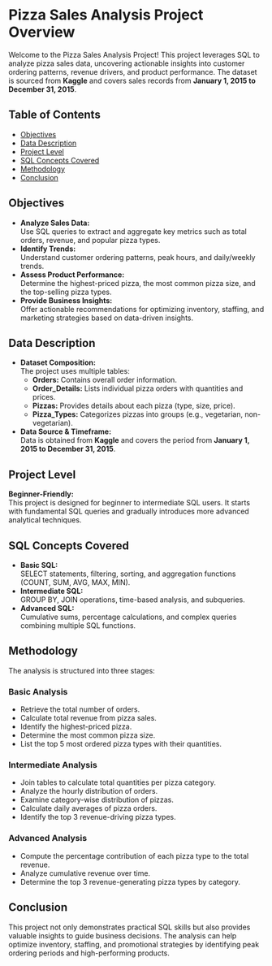 # Pizza Sales Analysis Project Overview

Welcome to the Pizza Sales Analysis Project! This project leverages SQL to analyze pizza sales data, uncovering actionable insights into customer ordering patterns, revenue drivers, and product performance. The dataset is sourced from **Kaggle** and covers sales records from **January 1, 2015 to December 31, 2015**.

## Table of Contents
- [Objectives](#objectives)
- [Data Description](#data-description)
- [Project Level](#project-level)
- [SQL Concepts Covered](#sql-concepts-covered)
- [Methodology](#methodology)
- [Conclusion](#conclusion)

## Objectives
- **Analyze Sales Data:**  
  Use SQL queries to extract and aggregate key metrics such as total orders, revenue, and popular pizza types.
- **Identify Trends:**  
  Understand customer ordering patterns, peak hours, and daily/weekly trends.
- **Assess Product Performance:**  
  Determine the highest-priced pizza, the most common pizza size, and the top-selling pizza types.
- **Provide Business Insights:**  
  Offer actionable recommendations for optimizing inventory, staffing, and marketing strategies based on data-driven insights.

## Data Description
- **Dataset Composition:**  
  The project uses multiple tables:
  - **Orders:** Contains overall order information.
  - **Order_Details:** Lists individual pizza orders with quantities and prices.
  - **Pizzas:** Provides details about each pizza (type, size, price).
  - **Pizza_Types:** Categorizes pizzas into groups (e.g., vegetarian, non-vegetarian).
- **Data Source & Timeframe:**  
  Data is obtained from **Kaggle** and covers the period from **January 1, 2015 to December 31, 2015**.

## Project Level
**Beginner-Friendly:**  
This project is designed for beginner to intermediate SQL users. It starts with fundamental SQL queries and gradually introduces more advanced analytical techniques.

## SQL Concepts Covered
- **Basic SQL:**  
  SELECT statements, filtering, sorting, and aggregation functions (COUNT, SUM, AVG, MAX, MIN).
- **Intermediate SQL:**  
  GROUP BY, JOIN operations, time-based analysis, and subqueries.
- **Advanced SQL:**  
  Cumulative sums, percentage calculations, and complex queries combining multiple SQL functions.

## Methodology
The analysis is structured into three stages:

### Basic Analysis
- Retrieve the total number of orders.
- Calculate total revenue from pizza sales.
- Identify the highest-priced pizza.
- Determine the most common pizza size.
- List the top 5 most ordered pizza types with their quantities.

### Intermediate Analysis
- Join tables to calculate total quantities per pizza category.
- Analyze the hourly distribution of orders.
- Examine category-wise distribution of pizzas.
- Calculate daily averages of pizza orders.
- Identify the top 3 revenue-driving pizza types.

### Advanced Analysis
- Compute the percentage contribution of each pizza type to the total revenue.
- Analyze cumulative revenue over time.
- Determine the top 3 revenue-generating pizza types by category.

## Conclusion
This project not only demonstrates practical SQL skills but also provides valuable insights to guide business decisions. The analysis can help optimize inventory, staffing, and promotional strategies by identifying peak ordering periods and high-performing products.

